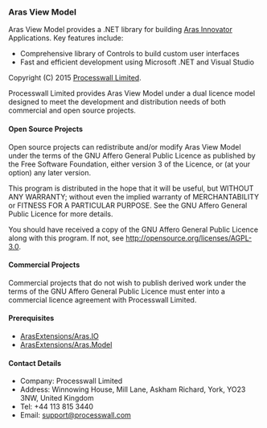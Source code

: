 ### Aras View Model

Aras View Model provides a .NET library for building [Aras Innovator](http://www.aras.com) Applications. Key features include:

 * Comprehensive library of Controls to build custom user interfaces
 * Fast and efficient development using Microsoft .NET and Visual Studio

Copyright (C) 2015 [Processwall Limited](http://www.processwall.com).

Processwall Limited provides Aras View Model under a dual licence model designed to meet the development 
and distribution needs of both commercial and open source projects.

#### Open Source Projects

Open source projects can redistribute and/or modify Aras View Model under the terms of the 
GNU Affero General Public Licence as published by the Free Software Foundation, either version 3 of the Licence, or
(at your option) any later version.

This program is distributed in the hope that it will be useful,
but WITHOUT ANY WARRANTY; without even the implied warranty of
MERCHANTABILITY or FITNESS FOR A PARTICULAR PURPOSE.  See the
GNU Affero General Public Licence for more details.

You should have received a copy of the GNU Affero General Public Licence
along with this program.  If not, see http://opensource.org/licenses/AGPL-3.0.

#### Commercial Projects

Commercial projects that do not wish to publish derived work under the terms of the GNU Affero General Public Licence 
must enter into a commercial licence agreement with Processwall Limited.

#### Prerequisites

 * [ArasExtensions/Aras.IO](https://github.com/ArasExtensions/Aras.IO)
 * [ArasExtensions/Aras.Model](https://github.com/ArasExtensions/Aras.Model)
 
#### Contact Details

 * Company: Processwall Limited
 * Address: Winnowing House, Mill Lane, Askham Richard, York, YO23 3NW, United Kingdom
 * Tel:     +44 113 815 3440
 * Email:   support@processwall.com
